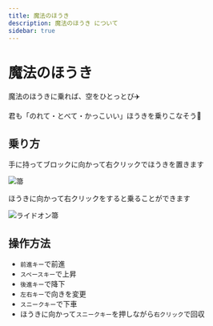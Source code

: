 ```yaml
---
title: 魔法のほうき
description: 魔法のほうき について
sidebar: true
---
```


# 魔法のほうき

魔法のほうきに乗れば、空をひとっとび:airplane:

君も「のれて・とべて・かっこいい」ほうきを乗りこなそう:muscle:

## 乗り方

<!-- ![](/attachment/5faf89f569ba25004aa5d23b) -->

手に持ってブロックに向かって右クリックでほうきを置きます

![箒](https://i.imgur.com/CiagV5h.png)

ほうきに向かって右クリックをすると乗ることができます

![ライドオン箒](https://i.imgur.com/13zIdGz.jpg)

## 操作方法

- `前進キー`で前進
- `スペースキー`で上昇
- `後進キー`で降下
- `左右キー`で向きを変更
- `スニークキー`で下車
- ほうきに向かって`スニークキー`を押しながら`右クリック`で回収
